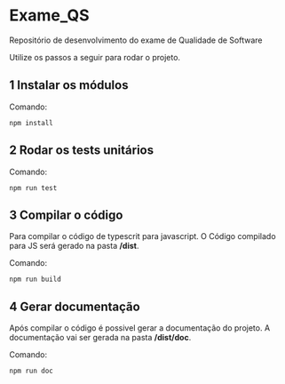 # Exame_QS
Repositório de desenvolvimento do exame de Qualidade de Software

Utilize os passos a seguir para rodar o projeto.

## 1 Instalar os módulos

Comando:
```
npm install
```

## 2 Rodar os tests unitários
Comando:

```
npm run test
```

## 3 Compilar o código

Para compilar o código de typescrit para javascript. O Código compilado para JS será gerado na pasta <b>/dist</b>.

Comando:

```
npm run build
```


## 4 Gerar documentação

Após compilar o código é possivel gerar a documentação do projeto. A documentação vai ser gerada na pasta <b>/dist/doc</b>.

Comando:
```
npm run doc
```



